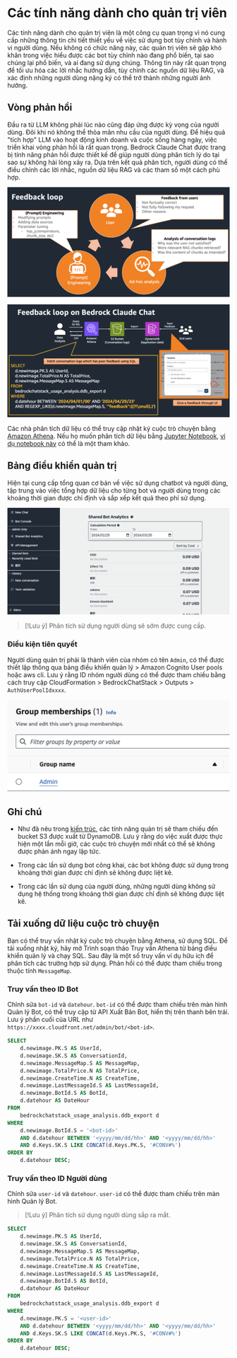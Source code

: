 # Các tính năng dành cho quản trị viên

Các tính năng dành cho quản trị viên là một công cụ quan trọng vì nó cung cấp những thông tin chi tiết thiết yếu về việc sử dụng bot tùy chỉnh và hành vi người dùng. Nếu không có chức năng này, các quản trị viên sẽ gặp khó khăn trong việc hiểu được các bot tùy chỉnh nào đang phổ biến, tại sao chúng lại phổ biến, và ai đang sử dụng chúng. Thông tin này rất quan trọng để tối ưu hóa các lời nhắc hướng dẫn, tùy chỉnh các nguồn dữ liệu RAG, và xác định những người dùng nặng ký có thể trở thành những người ảnh hưởng.

## Vòng phản hồi

Đầu ra từ LLM không phải lúc nào cũng đáp ứng được kỳ vọng của người dùng. Đôi khi nó không thể thỏa mãn nhu cầu của người dùng. Để hiệu quả "tích hợp" LLM vào hoạt động kinh doanh và cuộc sống hàng ngày, việc triển khai vòng phản hồi là rất quan trọng. Bedrock Claude Chat được trang bị tính năng phản hồi được thiết kế để giúp người dùng phân tích lý do tại sao sự không hài lòng xảy ra. Dựa trên kết quả phân tích, người dùng có thể điều chỉnh các lời nhắc, nguồn dữ liệu RAG và các tham số một cách phù hợp.

![](./imgs/feedback_loop.png)

![](./imgs/feedback-using-claude-chat.png)

Các nhà phân tích dữ liệu có thể truy cập nhật ký cuộc trò chuyện bằng [Amazon Athena](https://aws.amazon.com/jp/athena/). Nếu họ muốn phân tích dữ liệu bằng [Jupyter Notebook](https://jupyter.org/), [ví dụ notebook này](../examples/notebooks/feedback_analysis_example.ipynb) có thể là một tham khảo.

## Bảng điều khiển quản trị

Hiện tại cung cấp tổng quan cơ bản về việc sử dụng chatbot và người dùng, tập trung vào việc tổng hợp dữ liệu cho từng bot và người dùng trong các khoảng thời gian được chỉ định và sắp xếp kết quả theo phí sử dụng.

![](./imgs/admin_bot_analytics.png)

> [!Lưu ý]
> Phân tích sử dụng người dùng sẽ sớm được cung cấp.

### Điều kiện tiên quyết

Người dùng quản trị phải là thành viên của nhóm có tên `Admin`, có thể được thiết lập thông qua bảng điều khiển quản lý > Amazon Cognito User pools hoặc aws cli. Lưu ý rằng ID nhóm người dùng có thể được tham chiếu bằng cách truy cập CloudFormation > BedrockChatStack > Outputs > `AuthUserPoolIdxxxx`.

![](./imgs/group_membership_admin.png)

## Ghi chú

- Như đã nêu trong [kiến trúc](../README.md#architecture), các tính năng quản trị sẽ tham chiếu đến bucket S3 được xuất từ DynamoDB. Lưu ý rằng do việc xuất được thực hiện một lần mỗi giờ, các cuộc trò chuyện mới nhất có thể sẽ không được phản ánh ngay lập tức.

- Trong các lần sử dụng bot công khai, các bot không được sử dụng trong khoảng thời gian được chỉ định sẽ không được liệt kê.

- Trong các lần sử dụng của người dùng, những người dùng không sử dụng hệ thống trong khoảng thời gian được chỉ định sẽ không được liệt kê.

## Tải xuống dữ liệu cuộc trò chuyện

Bạn có thể truy vấn nhật ký cuộc trò chuyện bằng Athena, sử dụng SQL. Để tải xuống nhật ký, hãy mở Trình soạn thảo Truy vấn Athena từ bảng điều khiển quản lý và chạy SQL. Sau đây là một số truy vấn ví dụ hữu ích để phân tích các trường hợp sử dụng. Phản hồi có thể được tham chiếu trong thuộc tính `MessageMap`.

### Truy vấn theo ID Bot

Chỉnh sửa `bot-id` và `datehour`. `bot-id` có thể được tham chiếu trên màn hình Quản lý Bot, có thể truy cập từ API Xuất Bản Bot, hiển thị trên thanh bên trái. Lưu ý phần cuối của URL như `https://xxxx.cloudfront.net/admin/bot/<bot-id>`.

```sql
SELECT
    d.newimage.PK.S AS UserId,
    d.newimage.SK.S AS ConversationId,
    d.newimage.MessageMap.S AS MessageMap,
    d.newimage.TotalPrice.N AS TotalPrice,
    d.newimage.CreateTime.N AS CreateTime,
    d.newimage.LastMessageId.S AS LastMessageId,
    d.newimage.BotId.S AS BotId,
    d.datehour AS DateHour
FROM
    bedrockchatstack_usage_analysis.ddb_export d
WHERE
    d.newimage.BotId.S = '<bot-id>'
    AND d.datehour BETWEEN '<yyyy/mm/dd/hh>' AND '<yyyy/mm/dd/hh>'
    AND d.Keys.SK.S LIKE CONCAT(d.Keys.PK.S, '#CONV#%')
ORDER BY
    d.datehour DESC;
```

### Truy vấn theo ID Người dùng

Chỉnh sửa `user-id` và `datehour`. `user-id` có thể được tham chiếu trên màn hình Quản lý Bot.

> [!Lưu ý]
> Phân tích sử dụng người dùng sắp ra mắt.

```sql
SELECT
    d.newimage.PK.S AS UserId,
    d.newimage.SK.S AS ConversationId,
    d.newimage.MessageMap.S AS MessageMap,
    d.newimage.TotalPrice.N AS TotalPrice,
    d.newimage.CreateTime.N AS CreateTime,
    d.newimage.LastMessageId.S AS LastMessageId,
    d.newimage.BotId.S AS BotId,
    d.datehour AS DateHour
FROM
    bedrockchatstack_usage_analysis.ddb_export d
WHERE
    d.newimage.PK.S = '<user-id>'
    AND d.datehour BETWEEN '<yyyy/mm/dd/hh>' AND '<yyyy/mm/dd/hh>'
    AND d.Keys.SK.S LIKE CONCAT(d.Keys.PK.S, '#CONV#%')
ORDER BY
    d.datehour DESC;
```